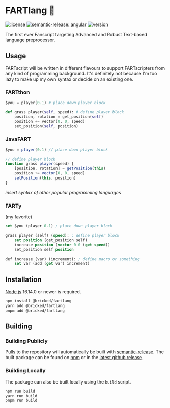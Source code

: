 # FARTlang 💨

[![license](https://custom-icon-badges.demolab.com/github/license/brckd/fartlang?logo=law)](LICENSE.md)
[![semantic-release: angular](https://img.shields.io/badge/semantic--release-angular-e10079?logo=semantic-release)](https://github.com/semantic-release/semantic-release)
[![version](https://img.shields.io/npm/v/@bricked/fartlang?color=crimson&logo=npm)](https://www.npmjs.com/package/@bricked/fartlang)

The first ever Fanscript targeting Advanced and Robust Text-based language preprocessor. 

## Usage

FARTscript will be written in different flavours to support FARTscripters from any kind of programming background. It's definitely not because I'm too lazy to make up my own syntax or decide on an existing one.

### FARTthon
```py
$you = player(0.1) # place down player block

def grass player(self, speed): # define player block
    position, rotation = get_position(self)
    position += vector(0, 0, speed)
    set_position(self, position)
```

### JavaFART
```js
$you = player(0.1) // place down player block

// define player block
function grass player(speed) {
    [position, rotation] = getPosition(this)
    position += vector(0, 0, speed)
    setPosition(this, position)
}
```

*insert syntax of other popular programming languages*

### FARTy
(my favorite)

```lisp
set $you (player 0.1) ; place down player block

grass player (self) (speed): ; define player block
    set position (get_position self)
    increase position (vector 0 0 (get speed))
    set_position self position

def increase (var) (increment): ; define macro or something
    set var (add (get var) increment)
```


## Installation

[Node.js](https://nodejs.org/) 16.14.0 or newer is required.

```sh
npm install @bricked/fartlang
yarn add @bricked/fartlang
pnpm add @bricked/fartlang
```

## Building

### Building Publicly

Pulls to the repository will automatically be built with [semantic-release](https://github.com/semantic-release/npm).
The built package can be found on [npm](https://www.npmjs.com/package/@bricked/fartlang?activeTab=code) or in the
[latest github release](https://github.com/brckd/fartlang/releases/latest).

### Building Locally

The package can also be built locally using the `build` script.

```sh
npm run build
yarn run build
pnpm run build
```
